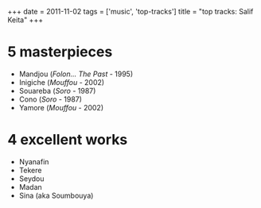 +++
date = 2011-11-02
tags = ['music', 'top-tracks']
title = "top tracks: Salif Keita"
+++

5 masterpieces
==============

-   Mandjou (*Folon\... The Past* - 1995)
-   Inigiche (*Mouffou* - 2002)
-   Souareba (*Soro* - 1987)
-   Cono (*Soro* - 1987)
-   Yamore (*Mouffou* - 2002)

4 excellent works
=================

-   Nyanafin
-   Tekere
-   Seydou
-   Madan
-   Sina (aka Soumbouya)
